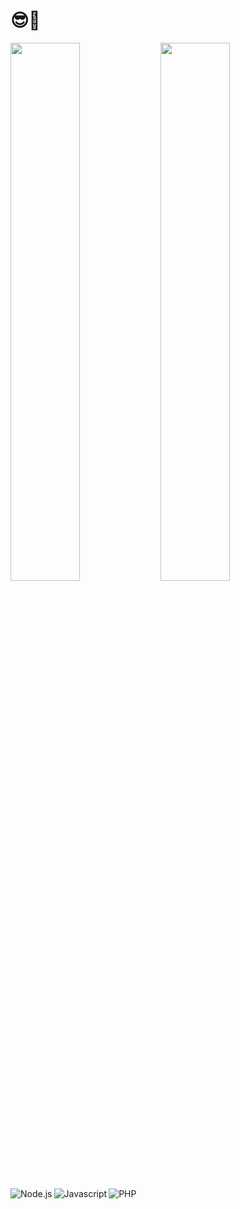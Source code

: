 # 😎🤙


<img align="Left" width="47%" src="https://github-readme-stats.vercel.app/api?username=Jasiostwor&show_icons=true&theme=merko"/>
<img align="Left" width="47%" src="https://github-readme-stats.vercel.app/api/top-langs/?username=Jasiostwor&layout=compact"/>

<img align="Left" alt="Node.js" src="https://img.shields.io/badge/node.js-6DA55F?style=for-the-badge&logo=node.js&logoColor=white"/>
<img align="Left" alt="Javascript" src="https://img.shields.io/badge/javascript-%23323330.svg?style=for-the-badge&logo=javascript&logoColor=%23F7DF1E"/>
<img alt="PHP" src="https://img.shields.io/badge/php-%23777BB4.svg?style=for-the-badge&logo=php&logoColor=white"/>

